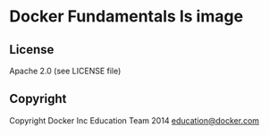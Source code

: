 Docker Fundamentals ls image
============================

## License

Apache 2.0 (see LICENSE file)



## Copyright

Copyright Docker Inc Education Team 2014 <education@docker.com>
